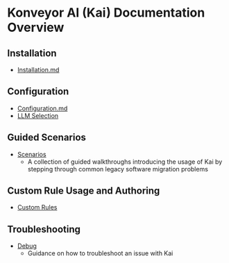 # Konveyor AI (Kai) Documentation Overview

## Installation

- [Installation.md](installation.md)

## Configuration

- [Configuration.md](configuration.md)
- [LLM Selection](llm_selection.md)

## Guided Scenarios

- [Scenarios](scenarios/README.md)
  - A collection of guided walkthroughs introducing the usage of Kai by stepping through common legacy software migration problems

## Custom Rule Usage and Authoring

- [Custom Rules](custom_ruleset.md)

## Troubleshooting

- [Debug](debug.md)
  - Guidance on how to troubleshoot an issue with Kai
